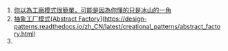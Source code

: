 1. [你以為工廠模式很簡單，可能是因為你懂的只是冰山的一角](https://www.gushiciku.cn/pl/2uEA/zh-tw)
2. [抽象工厂模式(Abstract Factory](https://design-patterns.readthedocs.io/zh_CN/latest/creational_patterns/abstract_factory.html#id17)](https://design-patterns.readthedocs.io/zh_CN/latest/creational_patterns/abstract_factory.html)
3. 